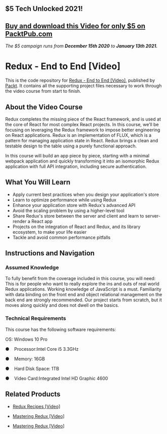 ## $5 Tech Unlocked 2021!
[Buy and download this Video for only $5 on PacktPub.com](https://www.packtpub.com/product/redux-end-to-end-video/9781788394277)
-----
*The $5 campaign         runs from __December 15th 2020__ to __January 13th 2021.__*

# Redux - End to End [Video]
This is the code repository for [Redux - End to End [Video]](https://www.packtpub.com/application-development/high-performance-java-video?utm_source=github&utm_medium=repository&utm_campaign=9781787281042), published by [Packt](https://www.packtpub.com/?utm_source=github). It contains all the supporting project files necessary to work through the video course from start to finish.
## About the Video Course
Redux completes the missing piece of the React framework, and is used at the core of React for most complex React projects. In this course, we’ll be focusing on leveraging the Redux framework to impose better engineering on React applications. Redux is an implementation of FLUX, which is a pattern for managing application state in React. Redux brings a clean and testable design to the table using a purely functional approach.

In this course will build an app piece by piece, starting with a minimal webpack application and quickly transforming it into an isomorphic Redux application with full API integration, including secure authentication. 


<H2>What You Will Learn</H2>
<DIV class=book-info-will-learn-text>
<UL>
<LI>Apply current best practices when you design your application's store 
<LI>Learn to optimize performance while using Redux 
<LI>Enhance your application store with Redux's advanced API 
<LI>Avoid the scaling problem by using a higher-level tool 
<LI>Share Redux's store between the server and client and learn to server-render a React app 
<LI>Projects on the integration of React and Redux, and its library ecosystem, to make your life easier 
<LI>Tackle and avoid common performance pitfalls </LI></UL></DIV>

## Instructions and Navigation
### Assumed Knowledge
To fully benefit from the coverage included in this course, you will need:<br/>
This is for people who want to really explore the ins and outs of real world Redux applications. Working knowledge of JavaScript is a must. Familiarity with data binding on the front end and object relational management on the back end are strongly recommended. Our project starts from scratch, but it moves along quickly and does not dwell on the basics.
### Technical Requirements
This course has the following software requirements:<br/>

OS: Windows 10 Pro


●    Processor:Intel Core i5 3.3GHz

●    Memory: 16GB


●    Hard Disk Space: 1TB


●    Video Card:Integrated Intel HD Graphic 4600

## Related Products
* [Redux Recipes [Video]](https://www.packtpub.com/web-development/redux-recipes-video?utm_source=github&utm_medium=repository&utm_campaign=9781787282766)

* [Mastering Redux [Video]](https://www.packtpub.com/application-development/mastering-redux-video?utm_source=github&utm_medium=repository&utm_campaign=9781789535839)

* [Mastering Redux [Video]](https://www.packtpub.com/application-development/mastering-redux-video?utm_source=github&utm_medium=repository&utm_campaign=9781789535839)

